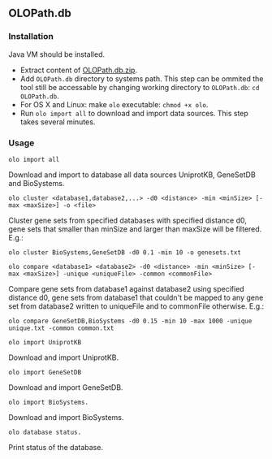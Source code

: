 ## OLOPath.db

### Installation

Java VM should be installed.

* Extract content of [OLOPath.db.zip](https://github.com/INTERCROSSING/OLOPath.db/blob/master/OLOPath.db.zip?raw=true).
* Add `OLOPath.db` directory to systems path. This step can be ommited the tool still be accessable by changing working directory to `OLOPath.db`: `cd OLOPath.db`.
* For OS X and Linux: make `olo` executable: `chmod +x olo`.
* Run `olo import all` to download and import data sources. This step takes several minutes.

### Usage

```
olo import all
```
Download and import to database all data sources UniprotKB, GeneSetDB and BioSystems.

```
olo cluster <database1,database2,...> -d0 <distance> -min <minSize> [-max <maxSize>] -o <file>
```
Cluster gene sets from specified databases with specified distance d0,
gene sets that smaller than minSize and larger than maxSize will be filtered. E.g.:
```
olo cluster BioSystems,GeneSetDB -d0 0.1 -min 10 -o genesets.txt
```

```
olo compare <database1> <database2> -d0 <distance> -min <minSize> [-max <maxSize>] -unique <uniqueFile> -common <commonFile>
```
Compare gene sets from database1 against database2 using specified distance d0,
gene sets from database1 that couldn't be mapped to any gene set from database2 written to uniqueFile
and to commonFile otherwise. E.g.:

```
olo compare GeneSetDB,BioSystems -d0 0.15 -min 10 -max 1000 -unique unique.txt -common common.txt
```

```
olo import UniprotKB
```
Download and import UniprotKB.

```
olo import GeneSetDB
```
Download and import GeneSetDB.

```
olo import BioSystems.
```
Download and import BioSystems.

```
olo database status.
```
Print status of the database.
